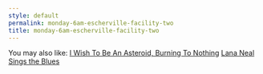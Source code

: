 ```yaml
---
style: default
permalink: monday-6am-escherville-facility-two
title: monday-6am-escherville-facility-two
---
```

You may also like:
[I Wish To Be An Asteroid, Burning To Nothing](http://scp-wiki.net/i-wish-to-be-an-asteroid-burning-to-nothing)
[Lana Neal Sings the Blues](http://scp-wiki.net/lana-neal-sings-the-blues)
